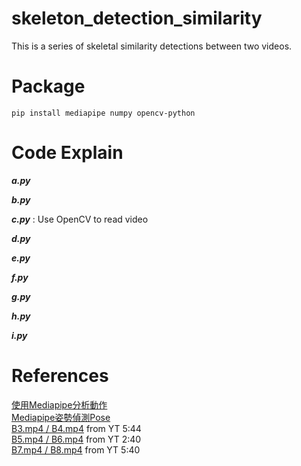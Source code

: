 # skeleton_detection_similarity

This is a series of skeletal similarity detections between two videos.

# Package
```
pip install mediapipe numpy opencv-python
```

# Code Explain
***a.py***

***b.py***

***c.py*** : Use OpenCV to read video

***d.py***

***e.py***

***f.py***

***g.py***

***h.py***

***i.py***

# References
[使用Mediapipe分析動作](https://hackmd.io/@am534143/r1pch8Y1p#%E4%BD%BF%E7%94%A8Mediapipe%E5%88%86%E6%9E%90%E5%8B%95%E4%BD%9C)\
[Mediapipe姿勢偵測Pose](https://steam.oxxostudio.tw/category/python/ai/ai-mediapipe-pose.html)\
[B3.mp4 / B4.mp4](https://www.youtube.com/watch?v=fnoN_HjGm7g&t=370s) from YT 5:44\
[B5.mp4 / B6.mp4](https://www.youtube.com/watch?v=_zkmY1H0uRo) from YT 2:40\
[B7.mp4 / B8.mp4](https://www.youtube.com/watch?v=LmrKejHOaG4&t=347s) from YT 5:40
